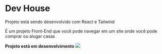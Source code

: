 # Dev House 
<p>Projeto está sendo desenvolvido com React e Tailwind</p>
<p>É um projeto Front-End que você pode navegar em um site onde você pode comprar ou alugar casas</p>
<strong>Projeto está em desenvolvimento</strong>
<img src="https://github.com/ViniciusPRO20/DevHouse/assets/115045547/747e1488-a61a-4f17-8e48-7cf24c9e6642" />
